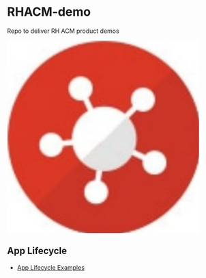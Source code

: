 # RHACM-demo

Repo to deliver RH ACM product demos

<img align="center" width="450" src="assets/logo.jpg">

## App Lifecycle

* [App Lifecycle Examples](app-lifecycle/README.md)

